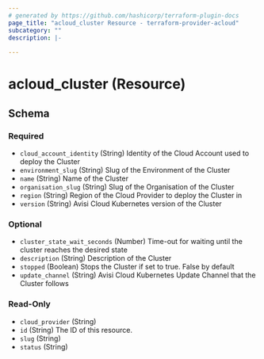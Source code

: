 ```yaml
---
# generated by https://github.com/hashicorp/terraform-plugin-docs
page_title: "acloud_cluster Resource - terraform-provider-acloud"
subcategory: ""
description: |-
  
---
```


# acloud_cluster (Resource)





<!-- schema generated by tfplugindocs -->
## Schema

### Required

- `cloud_account_identity` (String) Identity of the Cloud Account used to deploy the Cluster
- `environment_slug` (String) Slug of the Environment of the Cluster
- `name` (String) Name of the Cluster
- `organisation_slug` (String) Slug of the Organisation of the Cluster
- `region` (String) Region of the Cloud Provider to deploy the Cluster in
- `version` (String) Avisi Cloud Kubernetes version of the Cluster

### Optional

- `cluster_state_wait_seconds` (Number) Time-out for waiting until the cluster reaches the desired state
- `description` (String) Description of the Cluster
- `stopped` (Boolean) Stops the Cluster if set to true. False by default
- `update_channel` (String) Avisi Cloud Kubernetes Update Channel that the Cluster follows

### Read-Only

- `cloud_provider` (String)
- `id` (String) The ID of this resource.
- `slug` (String)
- `status` (String)
